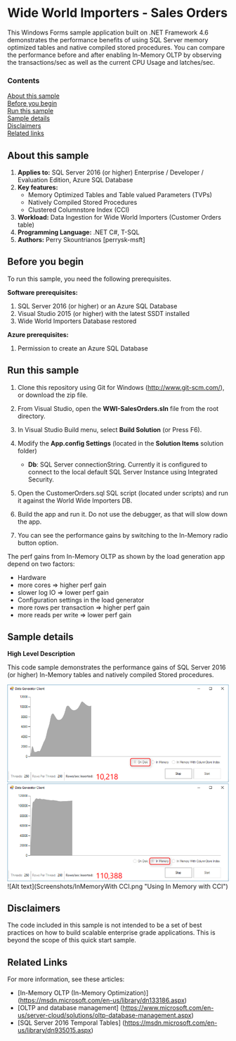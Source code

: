# Wide World Importers - Sales Orders
This Windows Forms sample application built on .NET Framework 4.6  demonstrates the performance benefits of using SQL Server memory optimized tables and native compiled stored procedures. You can compare the performance before and after enabling In-Memory OLTP by observing the transactions/sec as well as the current CPU Usage and latches/sec.


### Contents

[About this sample](#about-this-sample)<br/>
[Before you begin](#before-you-begin)<br/>
[Run this sample](#run-this-sample)<br/>
[Sample details](#sample-details)<br/>
[Disclaimers](#disclaimers)<br/>
[Related links](#related-links)<br/>

<a name=about-this-sample></a>

## About this sample

1. **Applies to:** SQL Server 2016 (or higher) Enterprise / Developer / Evaluation Edition, Azure SQL Database
2. **Key features:**
	- Memory Optimized Tables and Table valued Parameters (TVPs)
	- Natively Compiled Stored Procedures
	- Clustered Columnstore Index (CCI)
3. **Workload:** Data Ingestion for Wide World Importers (Customer Orders table)
4. **Programming Language:** .NET C#, T-SQL
5. **Authors:** Perry Skountrianos [perrysk-msft]

<a name=before-you-begin></a>

## Before you begin

To run this sample, you need the following prerequisites.

**Software prerequisites:**

1. SQL Server 2016 (or higher) or an Azure SQL Database
2. Visual Studio 2015 (or higher) with the latest SSDT installed
3. Wide World Importers Database restored

**Azure prerequisites:**

1. Permission to create an Azure SQL Database

<a name=run-this-sample></a>

## Run this sample
1. Clone this repository using Git for Windows (http://www.git-scm.com/), or download the zip file.

2. From Visual Studio, open the **WWI-SalesOrders.sln** file from the root directory.

3. In Visual Studio Build menu, select **Build Solution** (or Press F6).

4. Modify the **App.config Settings** (located in the **Solution Items** solution folder)

	- **Db**:  SQL Server connectionString. Currently it is configured to connect to the local default SQL Server Instance using Integrated Security.

5. Open the CustomerOrders.sql SQL script (located under scripts) and run it against the World Wide Importers DB.

5. Build the app and run it. Do not use the debugger, as that will slow down the app.

6. You can see the performance gains by switching to the In-Memory radio button option.

<a name=sample-details></a>

The perf gains from In-Memory OLTP as shown by the load generation app depend on two factors:
-	Hardware
  -	more cores => higher perf gain
  -	slower log IO => lower perf gain
-	Configuration settings in the load generator
  -	more rows per transaction => higher perf gain
  -	more reads per write => lower perf gain

## Sample details

**High Level Description**

This code sample demonstrates the performance gains of SQL Server 2016 (or higher) In-Memory tables and natively compiled Stored procedures.

![Alt text](Screenshots/OnDisk.png "Using On Disk Objects")
![Alt text](Screenshots/InMemory.png "Using In Memory Objects")
![Alt text](Screenshots/InMemoryWith CCI.png "Using In Memory with CCI")

<a name=disclaimers></a>

## Disclaimers
The code included in this sample is not intended to be a set of best practices on how to build scalable enterprise grade applications. This is beyond the scope of this quick start sample.

<a name=related-links></a>

## Related Links
<!-- Links to more articles. Remember to delete "en-us" from the link path. -->

For more information, see these articles:
- [In-Memory OLTP (In-Memory Optimization)] (https://msdn.microsoft.com/en-us/library/dn133186.aspx)
- [OLTP and database management] (https://www.microsoft.com/en-us/server-cloud/solutions/oltp-database-management.aspx)
- [SQL Server 2016 Temporal Tables] (https://msdn.microsoft.com/en-us/library/dn935015.aspx)

